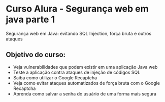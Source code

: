 # Curso Alura - Segurança web em java parte 1
Segurança web em Java: evitando SQL Injection, força bruta e outros ataques

## Objetivo do curso:
  - Veja vulnerabilidades que podem existir em uma aplicação Java web
  - Teste a aplicação contra ataques de injeção de códigos SQL
  - Saiba como utilizar o Google Recaptcha
  - Veja como evitar ataques automatizados de força bruta com o Google Recaptcha
  - Aprenda como salvar a senha do usuário de uma forma mais segura
